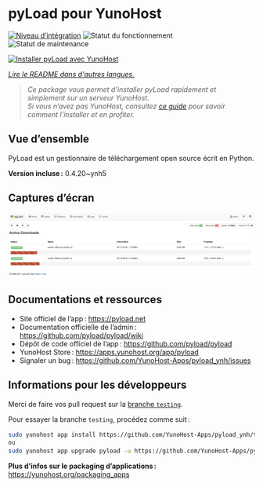<!--
Nota bene : ce README est automatiquement généré par <https://github.com/YunoHost/apps/tree/master/tools/readme_generator>
Il NE doit PAS être modifié à la main.
-->

# pyLoad pour YunoHost

[![Niveau d’intégration](https://apps.yunohost.org/badge/integration/pyload)](https://ci-apps.yunohost.org/ci/apps/pyload/)
![Statut du fonctionnement](https://apps.yunohost.org/badge/state/pyload)
![Statut de maintenance](https://apps.yunohost.org/badge/maintained/pyload)

[![Installer pyLoad avec YunoHost](https://install-app.yunohost.org/install-with-yunohost.svg)](https://install-app.yunohost.org/?app=pyload)

*[Lire le README dans d'autres langues.](./ALL_README.md)*

> *Ce package vous permet d’installer pyLoad rapidement et simplement sur un serveur YunoHost.*  
> *Si vous n’avez pas YunoHost, consultez [ce guide](https://yunohost.org/install) pour savoir comment l’installer et en profiter.*

## Vue d’ensemble

PyLoad est un gestionnaire de téléchargement open source écrit en Python.


**Version incluse :** 0.4.20~ynh5

## Captures d’écran

![Capture d’écran de pyLoad](./doc/screenshots/sample.png)

## Documentations et ressources

- Site officiel de l’app : <https://pyload.net>
- Documentation officielle de l’admin : <https://github.com/pyload/pyload/wiki>
- Dépôt de code officiel de l’app : <https://github.com/pyload/pyload>
- YunoHost Store : <https://apps.yunohost.org/app/pyload>
- Signaler un bug : <https://github.com/YunoHost-Apps/pyload_ynh/issues>

## Informations pour les développeurs

Merci de faire vos pull request sur la [branche `testing`](https://github.com/YunoHost-Apps/pyload_ynh/tree/testing).

Pour essayer la branche `testing`, procédez comme suit :

```bash
sudo yunohost app install https://github.com/YunoHost-Apps/pyload_ynh/tree/testing --debug
ou
sudo yunohost app upgrade pyload -u https://github.com/YunoHost-Apps/pyload_ynh/tree/testing --debug
```

**Plus d’infos sur le packaging d’applications :** <https://yunohost.org/packaging_apps>
